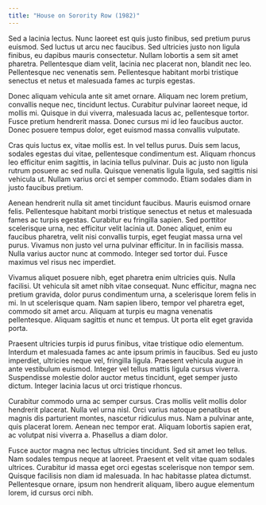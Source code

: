```yaml
---
title: "House on Sorority Row (1982)"
---
```

Sed a lacinia lectus. Nunc laoreet est quis justo finibus, sed pretium purus euismod. Sed luctus ut arcu nec faucibus. Sed ultricies justo non ligula finibus, eu dapibus mauris consectetur. Nullam lobortis a sem sit amet pharetra. Pellentesque diam velit, lacinia nec placerat non, blandit nec leo. Pellentesque nec venenatis sem. Pellentesque habitant morbi tristique senectus et netus et malesuada fames ac turpis egestas.

Donec aliquam vehicula ante sit amet ornare. Aliquam nec lorem pretium, convallis neque nec, tincidunt lectus. Curabitur pulvinar laoreet neque, id mollis mi. Quisque in dui viverra, malesuada lacus ac, pellentesque tortor. Fusce pretium hendrerit massa. Donec cursus mi id leo faucibus auctor. Donec posuere tempus dolor, eget euismod massa convallis vulputate.

Cras quis luctus ex, vitae mollis est. In vel tellus purus. Duis sem lacus, sodales egestas dui vitae, pellentesque condimentum est. Aliquam rhoncus leo efficitur enim sagittis, in lacinia tellus pulvinar. Duis ac justo non ligula rutrum posuere ac sed nulla. Quisque venenatis ligula ligula, sed sagittis nisi vehicula ut. Nullam varius orci et semper commodo. Etiam sodales diam in justo faucibus pretium.

Aenean hendrerit nulla sit amet tincidunt faucibus. Mauris euismod ornare felis. Pellentesque habitant morbi tristique senectus et netus et malesuada fames ac turpis egestas. Curabitur eu fringilla sapien. Sed porttitor scelerisque urna, nec efficitur velit lacinia ut. Donec aliquet, enim eu faucibus pharetra, velit nisi convallis turpis, eget feugiat massa urna vel purus. Vivamus non justo vel urna pulvinar efficitur. In in facilisis massa. Nulla varius auctor nunc at commodo. Integer sed tortor dui. Fusce maximus vel risus nec imperdiet.

Vivamus aliquet posuere nibh, eget pharetra enim ultricies quis. Nulla facilisi. Ut vehicula sit amet nibh vitae consequat. Nunc efficitur, magna nec pretium gravida, dolor purus condimentum urna, a scelerisque lorem felis in mi. In ut scelerisque quam. Nam sapien libero, tempor vel pharetra eget, commodo sit amet arcu. Aliquam at turpis eu magna venenatis pellentesque. Aliquam sagittis et nunc et tempus. Ut porta elit eget gravida porta.

Praesent ultricies turpis id purus finibus, vitae tristique odio elementum. Interdum et malesuada fames ac ante ipsum primis in faucibus. Sed eu justo imperdiet, ultricies neque vel, fringilla ligula. Praesent vehicula augue in ante vestibulum euismod. Integer vel tellus mattis ligula cursus viverra. Suspendisse molestie dolor auctor metus tincidunt, eget semper justo dictum. Integer lacinia lacus ut orci tristique rhoncus. 

Curabitur commodo urna ac semper cursus. Cras mollis velit mollis dolor hendrerit placerat. Nulla vel urna nisl. Orci varius natoque penatibus et magnis dis parturient montes, nascetur ridiculus mus. Nam a pulvinar ante, quis placerat lorem. Aenean nec tempor erat. Aliquam lobortis sapien erat, ac volutpat nisi viverra a. Phasellus a diam dolor.

Fusce auctor magna nec lectus ultricies tincidunt. Sed sit amet leo tellus. Nam sodales tempus neque at laoreet. Praesent et velit vitae quam sodales ultrices. Curabitur id massa eget orci egestas scelerisque non tempor sem. Quisque facilisis non diam id malesuada. In hac habitasse platea dictumst. Pellentesque ornare, ipsum non hendrerit aliquam, libero augue elementum lorem, id cursus orci nibh.

